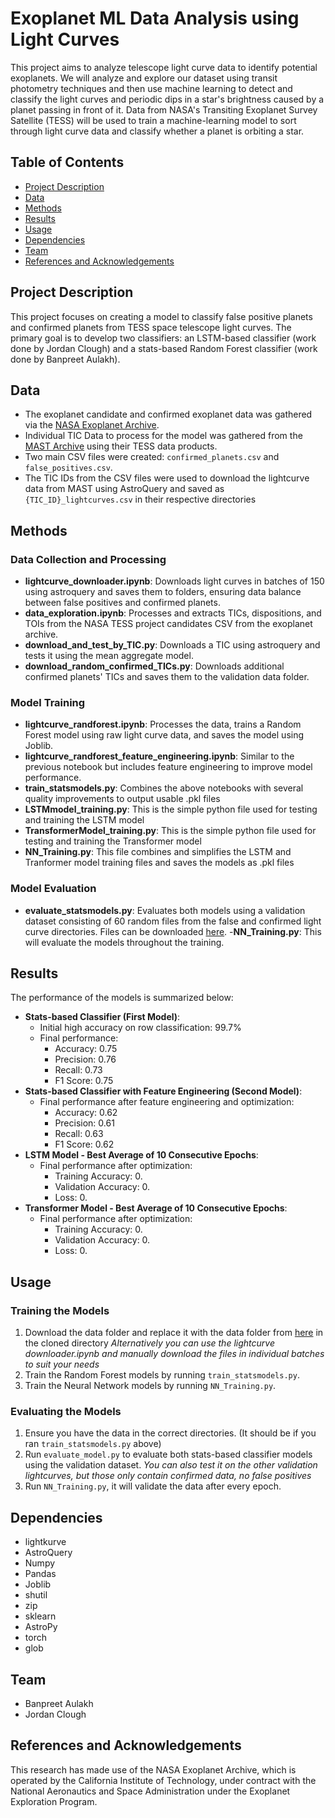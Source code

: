 
# Exoplanet ML Data Analysis using Light Curves

This project aims to analyze telescope light curve data to identify potential exoplanets. We will analyze and explore our dataset using transit photometry techniques and then use machine learning to detect and classify the light curves and periodic dips in a star's brightness caused by a planet passing in front of it. Data from NASA's Transiting Exoplanet Survey Satellite (TESS) will be used to train a machine-learning model to sort through light curve data and classify whether a planet is orbiting a star.

## Table of Contents
- [Project Description](#project-description)
- [Data](#data)
- [Methods](#methods)
- [Results](#results)
- [Usage](#usage)
- [Dependencies](#dependencies)
- [Team](#team)
- [References and Acknowledgements](#references-and-acknowledgements)

## Project Description
This project focuses on creating a model to classify false positive planets and confirmed planets from TESS space telescope light curves. The primary goal is to develop two classifiers: an LSTM-based classifier (work done by Jordan Clough) and a stats-based Random Forest classifier (work done by Banpreet Aulakh).

## Data
- The exoplanet candidate and confirmed exoplanet data was gathered via the [NASA Exoplanet Archive](https://exoplanetarchive.ipac.caltech.edu/index.html).
- Individual TIC Data to process for the model was gathered from the [MAST Archive](https://archive.stsci.edu/) using their TESS data products.
- Two main CSV files were created: `confirmed_planets.csv` and `false_positives.csv`.
- The TIC IDs from the CSV files were used to download the lightcurve data from MAST using AstroQuery and saved as `{TIC_ID}_lightcurves.csv` in their respective directories

## Methods
### Data Collection and Processing
- **lightcurve_downloader.ipynb**: Downloads light curves in batches of 150 using astroquery and saves them to folders, ensuring data balance between false positives and confirmed planets.
- **data_exploration.ipynb**: Processes and extracts TICs, dispositions, and TOIs from the NASA TESS project candidates CSV from the exoplanet archive.
- **download_and_test_by_TIC.py**: Downloads a TIC using astroquery and tests it using the mean aggregate model.
- **download_random_confirmed_TICs.py**: Downloads additional confirmed planets' TICs and saves them to the validation data folder.

### Model Training
- **lightcurve_randforest.ipynb**: Processes the data, trains a Random Forest model using raw light curve data, and saves the model using Joblib.
- **lightcurve_randforest_feature_engineering.ipynb**: Similar to the previous notebook but includes feature engineering to improve model performance.
- **train_statsmodels.py**: Combines the above notebooks with several quality improvements to output usable .pkl files
- **LSTMmodel_training.py**: This is the simple python file used for testing and training the LSTM model
- **TransformerModel_training.py**: This is the simple python file used for testing and training the Transformer model
- **NN_Training.py**: This file combines and simplifies the LSTM and Tranformer model training files and saves the models as .pkl files

### Model Evaluation
- **evaluate_statsmodels.py**: Evaluates both models using a validation dataset consisting of 60 random files from the false and confirmed light curve directories. Files can be downloaded [here](https://drive.google.com/file/d/1aaVGC6HPTHWbxfuUbTZPnbUmz3ApxLam/view?usp=drive_link).
-**NN_Training.py**: This will evaluate the models throughout the training.

## Results
The performance of the models is summarized below:
- **Stats-based Classifier (First Model)**:
  - Initial high accuracy on row classification: 99.7%
  - Final performance: 
    - Accuracy: 0.75
    - Precision: 0.76
    - Recall: 0.73
    - F1 Score: 0.75
- **Stats-based Classifier with Feature Engineering (Second Model)**:
  - Final performance after feature engineering and optimization:
    - Accuracy: 0.62
    - Precision: 0.61
    - Recall: 0.63
    - F1 Score: 0.62
- **LSTM Model - Best Average of 10 Consecutive Epochs**:
  - Final performance after optimization:
    - Training Accuracy: 0.
    - Validation Accuracy: 0.
    - Loss: 0.
- **Transformer Model - Best Average of 10 Consecutive Epochs**:
  - Final performance after optimization:
    - Training Accuracy: 0.
    - Validation Accuracy: 0.
    - Loss: 0.

## Usage
### Training the Models
1. Download the data folder and replace it with the data folder from [here](https://drive.google.com/file/d/1aaVGC6HPTHWbxfuUbTZPnbUmz3ApxLam/view?usp=drive_link) in the cloned directory
   *Alternatively you can use the lightcurve downloader.ipynb and manually download the files in individual batches to suit your needs*
2. Train the Random Forest models by running `train_statsmodels.py`.
3. Train the Neural Network models by running `NN_Training.py`. 

### Evaluating the Models
1. Ensure you have the data in the correct directories. (It should be if you ran `train_statsmodels.py` above)
3. Run `evaluate_model.py` to evaluate both stats-based classifier models using the validation dataset.
   *You can also test it on the other validation lightcurves, but those only contain confirmed data, no false positives*
3. Run `NN_Training.py`, it will validate the data after every epoch.

## Dependencies
- lightkurve
- AstroQuery
- Numpy
- Pandas
- Joblib
- shutil
- zip
- sklearn
- AstroPy
- torch
- glob

## Team
- Banpreet Aulakh
- Jordan Clough

## References and Acknowledgements
This research has made use of the NASA Exoplanet Archive, which is operated by the California Institute of Technology, under contract with the National Aeronautics and Space Administration under the Exoplanet Exploration Program.
